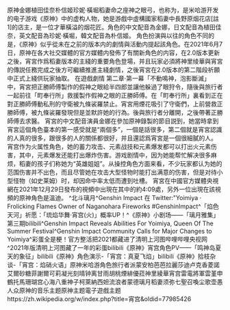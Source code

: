 原神金娜植田佳奈朴信姬珍妮·橫堀稻妻命之座神之眼弓，也称为，是米哈游开发的电子游戏《原神》中的虚构人物，她是游戲中虛構國家稻妻中長野原烟花店[註 1]的店主，是一位才華橫溢的烟花匠。角色的中文配音為金娜，日文配音為植田佳奈，英文配音為珍妮·橫堀，韓文配音為朴信姬。
         角色扮演與以往的角色不同的是，《原神》似乎從未在之前的版本内的劇情與活動内提起該角色。在2021年6月7日，原神在各大社交媒體的官方媒體内發佈了有關新角色的内容，在2.0版本更新之後，宵宮作爲稻妻版本的主綫的重要角色登場，并且玩家必須將神里绫華與宵宮的傳説任務完成之後方可繼續推進主綫劇情，之後宵宮在2.0版本的第二階段祈願中正式上綫供玩家抽取。
在遊戲劇情 第二章·第一幕「不動鳴神，泡影斷滅」 中，宵宮把正勝師傅製作的假神之眼給半四郎並讓他躲過了眼狩令，隨後與旅行者一起前往「町奉行所」救援製作假神之眼的正勝師傅。在「町奉行所」裏看到正在對正勝師傅動私刑的守衛被九條裟羅禁止。宵宮用煙花吸引了守衛們，上前營救正勝師傅，被九條裟羅發現但是並默許她的行為。後與旅行者分離開，之後帶著正勝師傅去求醫。
宵宮的中文配音演員金娜在參加原神錄製的節目説到，她當時拿到宵宮這個角色臺本的第一感受就是“兩個多”，一個是話很多，第二個就是宵宮認識的人真的很多，跟很多的人的關係都很好，并且還認爲宵宮是一個很細膩的人。
宵宫作为火属性角色，她的蓄力攻击、元素战技和元素爆发都可以打出火元素伤害，其中，元素爆发还能打出爆炸伤害。游戏剧情中，因为她能帮忙解决很多麻烦，稻妻的孩子们称她为“英雄姐姐”。从操控角色方面来看，不少玩家都认为她的范围伤害并不出色，而且尽管她在攻击大型怪物时能打出满意的伤害，但是对待小型怪物（如史莱姆）时，却因命中率太低而遭到吐槽。
宵宮在中國官方媒體央視網在2021年12月29日發布的視頻中出現在其中的約4:09處，另外一位出現在該視頻的原神角色是溫迪。
^北斗璃月^Genshin Impact 在 Twitter:"Yoimiya ‧ Frolicking Flames Owner of Naganohara Fireworks #GenshinImpact^「焰色天河」祈愿：「琉焰华舞·宵宫(火)」概率UP！^《原神》小剧场——「璃月雅集」第三期bilibili^Genshin Impact Reveals Abilities For Yoimiya, Queen Of The Summer Festival^Genshin Impact Community Calls for Major Changes to Yoimiya^彩蛋全是梗！官方整活把2021都藏进了清明上河图哔哩哔哩央视网^2021年版清明上河图藏了一年的彩蛋bilibili《原神》宵宫角色PV——「鸣神岛夏天的象征」bilibili《原神》角色演示-「宵宫：真夏飞焰」bilibili《原神》拾枝杂谈-「宵宫：焰硝火语」原神米哈游角色旅行者派蒙安柏芭芭拉麗莎迪卢克香菱諾艾爾砂糖菲謝爾可莉凝光刻晴钟离甘雨胡桃煙緋優菈神里綾華宵宫雷電將軍雲堇申鶴托馬珊瑚宫心海八重神子柯萊納西妲流浪者蒙德璃月稻妻须弥七聖召喚尘歌壶愚人众原神的音乐主题原神主题電子遊戲主题https://zh.wikipedia.org/w/index.php?title=宵宫&oldid=77985426